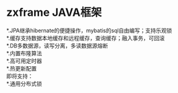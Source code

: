 # zxframe JAVA框架
*.JPA继承hibernate的便捷操作，mybatis的sql自由编写；支持乐观锁<br/>
*.缓存支持数据本地缓存和远程缓存，查询缓存；融入事务，可回滚<br/>
*.DB多数据源，读写分离，多读数据源熔断<br/>
*.内置布隆算法<br/>
*.高可用定时器<br/>
*.热更新配置<br/>
即将支持：<br/>
*.通用分布式锁<br/>
